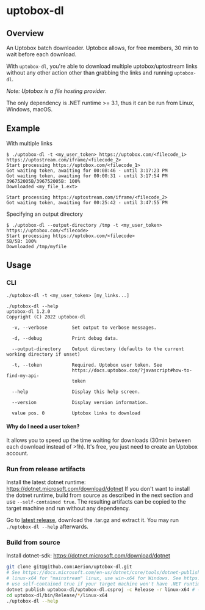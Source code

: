 # uptobox-dl

## Overview

An Uptobox batch downloader. Uptobox allows, for free members, 30 min to wait before each download.

With `uptobox-dl`, you're able to download multiple uptobox/uptostream links without any other action other than grabbing the links and running `uptobox-dl`.

*Note: Uptobox is a file hosting provider*.

The only dependency is .NET runtime >= 3.1, thus it can be run from Linux, Windows, macOS.

## Example

With multiple links
```
$ ./uptobox-dl -t <my_user_token> https://uptobox.com/<filecode_1> https://uptostream.com/iframe/<filecode_2>
Start processing https://uptobox.com/<filecode_1>
Got waiting token, awaiting for 00:08:46 - until 3:17:23 PM
Got waiting token, awaiting for 00:00:31 - until 3:17:54 PM
396752005B/396752005B: 100%
Downloaded <my_file_1.ext>

Start processing https://uptostream.com/iframe/<filecode_2>
Got waiting token, awaiting for 00:25:42 - until 3:47:55 PM
```

Specifying an output directory
```
$ ./uptobox-dl --output-directory /tmp -t <my_user_token> https://uptobox.com/<filecode>
Start processing https://uptobox.com/<filecode>
5B/5B: 100%
Downloaded /tmp/myfile
```

## Usage

### CLI

`./uptobox-dl -t <my_user_token> [my_links...]`

```
./uptobox-dl --help
uptobox-dl 1.2.0
Copyright (C) 2022 uptobox-dl

  -v, --verbose         Set output to verbose messages.

  -d, --debug           Print debug data.

  --output-directory    Output directory (defaults to the current working directory if unset)

  -t, --token           Required. Uptobox user token. See
                        https://docs.uptobox.com/?javascript#how-to-find-my-api-
                        token

  --help                Display this help screen.

  --version             Display version information.

  value pos. 0          Uptobox links to download
```

#### Why do I need a user token?

It allows you to speed up the time waiting for downloads (30min between each download instead of >1h). It's free, you just need to create an Uptobox account.

### Run from release artifacts

Install the latest dotnet runtime: https://dotnet.microsoft.com/download/dotnet
If you don't want to install the dotnet runtime, build from source as described in the next section and use `--self-contained true`. The resulting artifacts can be copied to the target machine and run without any dependency.

Go to [latest release](https://github.com/Aerion/uptobox-dl/releases/latest), download the .tar.gz and extract it. You may run `./uptobox-dl --help` afterwards.

### Build from source

Install dotnet-sdk: https://dotnet.microsoft.com/download/dotnet

``` bash
git clone git@github.com:Aerion/uptobox-dl.git
# See https://docs.microsoft.com/en-us/dotnet/core/tools/dotnet-publish for the list of options
# linux-x64 for "mainstream" linux, use win-x64 for Windows. See https://docs.microsoft.com/en-us/dotnet/core/rid-catalog#using-rids for the full list
# use self-contained true if your target machine won't have .NET runtime installed, see https://docs.microsoft.com/en-us/dotnet/core/deploying/#publish-self-contained
dotnet publish uptobox-dl/uptobox-dl.csproj -c Release -r linux-x64 # --self-contained true
cd uptobox-dl/bin/Release/*/linux-x64
./uptobox-dl --help
```